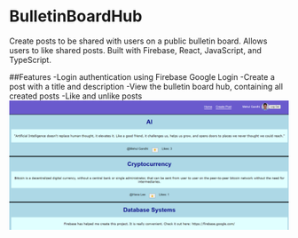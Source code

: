 # BulletinBoardHub
Create posts to be shared with users on a public bulletin board. Allows users to like shared posts. Built with Firebase, React, JavaScript, and TypeScript.

##Features
-Login authentication using Firebase Google Login
-Create a post with a title and description
-View the bulletin board hub, containing all created posts
-Like and unlike posts
![BulletinBoard picture](src/assets/board.png)

